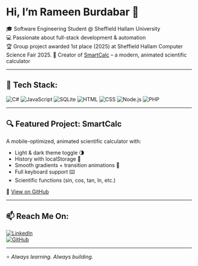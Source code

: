 # Hi, I’m Rameen Burdabar 👋

🎓 Software Engineering Student @ Sheffield Hallam University  
💻 Passionate about full-stack development & automation  
🏆 Group project awarded 1st place (2025) at Sheffield Hallam Computer Science Fair 2025.
🧮 Creator of [SmartCalc](https://github.com/R56123/smartcalc) – a modern, animated scientific calculator

---

## 🧠 Tech Stack:
![C#](https://img.shields.io/badge/C%23-239120?style=flat&logo=c-sharp&logoColor=white)
![JavaScript](https://img.shields.io/badge/JavaScript-F7DF1E?style=flat&logo=javascript&logoColor=black)
![SQLite](https://img.shields.io/badge/SQLite-003B57?style=flat&logo=sqlite&logoColor=white)
![HTML](https://img.shields.io/badge/HTML5-E34F26?style=flat&logo=html5&logoColor=white)
![CSS](https://img.shields.io/badge/CSS3-1572B6?style=flat&logo=css3&logoColor=white)
![Node.js](https://img.shields.io/badge/Node.js-339933?style=flat&logo=node.js&logoColor=white)
![PHP](https://img.shields.io/badge/PHP-777BB4?style=flat&logo=php&logoColor=white)

---

## 🔍 Featured Project: SmartCalc
A mobile-optimized, animated scientific calculator with:
- Light & dark theme toggle 🌗  
- History with localStorage 📜  
- Smooth gradients + transition animations 🎨  
- Full keyboard support ⌨️  
- Scientific functions (sin, cos, tan, ln, etc.)

🔗 [View on GitHub](https://github.com/R56123/smartcalc)

---

## 📫 Reach Me On:

[![LinkedIn](https://img.shields.io/badge/-LinkedIn-blue?style=flat&logo=linkedin&logoColor=white)](https://www.linkedin.com/in/rameenburdabar)  
[![GitHub](https://img.shields.io/badge/-GitHub-181717?style=flat&logo=github&logoColor=white)](https://github.com/Rameen-dev)

---

⭐ *Always learning. Always building.*

